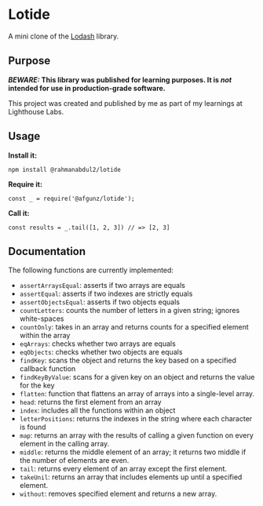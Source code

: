 # Lotide

A mini clone of the [Lodash](https://lodash.com) library.

## Purpose

**_BEWARE:_ This library was published for learning purposes. It is _not_ intended for use in production-grade software.**

This project was created and published by me as part of my learnings at Lighthouse Labs. 

## Usage

**Install it:**

`npm install @rahmanabdul2/lotide`

**Require it:**

`const _ = require('@afgunz/lotide');`

**Call it:**

`const results = _.tail([1, 2, 3]) // => [2, 3]`

## Documentation

The following functions are currently implemented:

* `assertArraysEqual`: asserts if two arrays are equals
* `assertEqual`: asserts if two indexes are strictly equals
* `assertObjectsEqual`: asserts if two objects equals
* `countLetters`: counts the number of letters in a given string; ignores white-spaces
* `countOnly`: takes in an array and returns counts for a specified element within the array
* `eqArrays`: checks whether two arrays are equals
* `eqObjects`: checks whether two objects are equals
* `findKey`: scans the object and returns the key based on a specified callback function
* `findKeyByValue`: scans for a given key on an object and returns the value for the key
* `flatten`: function that flattens an array of arrays into a single-level array.
* `head`: returns the first element from an array
* `index`: includes all the functions within an object
* `letterPositions`: returns the indexes in the string where each character is found
* `map`: returns an array with the results of calling a given function on every element in the calling array.
* `middle`: returns the middle element of an array; it returns two middle if the number of elements are even.
* `tail`: returns every element of an array except the first element.
* `takeUnil`: returns an array that includes elements up until a specified element.
* `without`: removes specified element and returns a new array.